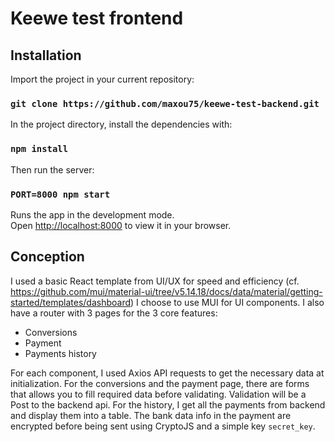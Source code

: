 # Keewe test frontend

## Installation

Import the project in your current repository:

### `git clone https://github.com/maxou75/keewe-test-backend.git`

In the project directory, install the dependencies with:

### `npm install`

Then run the server:

### `PORT=8000 npm start`

Runs the app in the development mode.\
Open [http://localhost:8000](http://localhost:8000) to view it in your browser.

## Conception

I used a basic React template from UI/UX for speed and efficiency (cf. https://github.com/mui/material-ui/tree/v5.14.18/docs/data/material/getting-started/templates/dashboard)
I choose to use MUI for UI components. I also have a router with 3 pages for the 3 core features:
- Conversions
- Payment
- Payments history

For each component, I used Axios API requests to get the necessary data at initialization. For the conversions and the payment page, there are forms that allows you to fill required data before validating. Validation will be a Post to the backend api.
For the history, I get all the payments from backend and display them into a table.
The bank data info in the payment are encrypted before being sent using CryptoJS and a simple key `secret_key`.